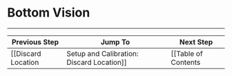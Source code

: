 # Bottom Vision

***

| Previous Step                 | Jump To                 | Next Step                                   |
| ----------------------------- | ----------------------- | ------------------------------------------- |
| [[Discard Location|Setup and Calibration: Discard Location]] | [[Table of Contents|Setup and Calibration]] | [[Next Steps|Setup and Calibration: Next Steps]] |